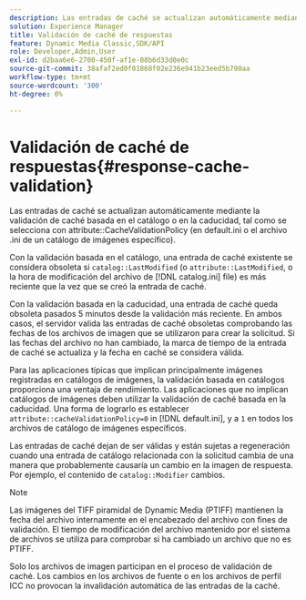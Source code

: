 ```yaml
---
description: Las entradas de caché se actualizan automáticamente mediante la validación de caché basada en el catálogo o en la caducidad, tal como se selecciona con el atributo CacheValidationPolicy (en default.ini o el archivo .ini de un catálogo de imágenes específico).
solution: Experience Manager
title: Validación de caché de respuestas
feature: Dynamic Media Classic,SDK/API
role: Developer,Admin,User
exl-id: d2baa6e6-2700-450f-af1e-88b6d33d0e0c
source-git-commit: 38afaf2ed0f01868f02e236e941b23eed5b790aa
workflow-type: tm+mt
source-wordcount: '300'
ht-degree: 0%

---
```


# Validación de caché de respuestas{#response-cache-validation}

Las entradas de caché se actualizan automáticamente mediante la validación de caché basada en el catálogo o en la caducidad, tal como se selecciona con attribute::CacheValidationPolicy (en default.ini o el archivo .ini de un catálogo de imágenes específico).

Con la validación basada en el catálogo, una entrada de caché existente se considera obsoleta si `catalog::LastModified` (o `attribute::LastModified`, o la hora de modificación del archivo de [!DNL catalog.ini] file) es más reciente que la vez que se creó la entrada de caché.

Con la validación basada en la caducidad, una entrada de caché queda obsoleta pasados 5 minutos desde la validación más reciente. En ambos casos, el servidor valida las entradas de caché obsoletas comprobando las fechas de los archivos de imagen que se utilizaron para crear la solicitud. Si las fechas del archivo no han cambiado, la marca de tiempo de la entrada de caché se actualiza y la fecha en caché se considera válida.

Para las aplicaciones típicas que implican principalmente imágenes registradas en catálogos de imágenes, la validación basada en catálogos proporciona una ventaja de rendimiento. Las aplicaciones que no implican catálogos de imágenes deben utilizar la validación de caché basada en la caducidad. Una forma de lograrlo es establecer `attribute::cacheValidationPolicy=0` in [!DNL default.ini], y a `1` en todos los archivos de catálogo de imágenes específicos.

Las entradas de caché dejan de ser válidas y están sujetas a regeneración cuando una entrada de catálogo relacionada con la solicitud cambia de una manera que probablemente causaría un cambio en la imagen de respuesta. Por ejemplo, el contenido de `catalog::Modifier` cambios.

>[!NOTE]
>
>Las imágenes del TIFF piramidal de Dynamic Media (PTIFF) mantienen la fecha del archivo internamente en el encabezado del archivo con fines de validación. El tiempo de modificación del archivo mantenido por el sistema de archivos se utiliza para comprobar si ha cambiado un archivo que no es PTIFF.

Solo los archivos de imagen participan en el proceso de validación de caché. Los cambios en los archivos de fuente o en los archivos de perfil ICC no provocan la invalidación automática de las entradas de la caché.
